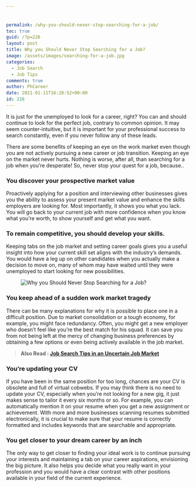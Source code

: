 ```yaml
---


permalink: /why-you-should-never-stop-searching-for-a-job/
toc: true
guid: /?p=226
layout: post
title: Why you Should Never Stop Searching for a Job?
image: /assets/images/searching-for-a-job.jpg
categories:
  - Job Search
  - Job Tips
comments: true
author: PhCareer
date: 2021-01-11T16:20:52+00:00
id: 226
---
```

It is just for the unemployed to look for a career, right? You can and should continue to look for the perfect job, contrary to common opinion. It may seem counter-intuitive, but it is important for your professional success to search constantly, even if you never follow any of these leads.

There are some benefits of keeping an eye on the work market even though you are not actively pursuing a new career or job transition. Keeping an eye on the market never hurts. Nothing is worse, after all, than searching for a job when you&#8217;re desperate! So, never stop your quest for a job, because..

### You discover your prospective market value

Proactively applying for a position and interviewing other businesses gives you the ability to assess your present market value and enhance the skills employers are looking for. Most importantly, it shows you what you lack. You will go back to your current job with more confidence when you know what you&#8217;re worth, to show yourself and get what you want.

### To remain competitive, you should develop your skills.

Keeping tabs on the job market and setting career goals gives you a useful insight into how your current skill set aligns with the industry&#8217;s demands. You would have a leg up on other candidates when you actually make a decision to move on, many of whom may have waited until they were unemployed to start looking for new possibilities.

<div class="wp-block-image">
  <figure class="aligncenter size-large"><img loading="lazy" width="650" height="494" src="/wp-content/uploads/2021/01/jobsearch-1.jpg" alt="Why you Should Never Stop Searching for a Job?" class="wp-image-227" srcset="/wp-content/uploads/2021/01/jobsearch-1.jpg 650w, /wp-content/uploads/2021/01/jobsearch-1-300x228.jpg 300w" sizes="(max-width: 650px) 100vw, 650px" /></figure>
</div>

### You keep ahead of a sudden work market tragedy

There can be many explanations for why it is possible to place one in a difficult position. Due to market consolidation or a tough economy, for example, you might face redundancy. Often, you might get a new employer who doesn&#8217;t feel like you&#8217;re the best match for his squad. It can save you from not being left at the mercy of changing business preferences by obtaining a few options or even being actively available in the job market.

<blockquote class="wp-block-quote">
  <p>
    <strong>Also Read : <a href="/job-search-tips-in-an-uncertain-job-market/">Job Search Tips in an Uncertain Job Market</a></strong>
  </p>
</blockquote>

### You&#8217;re updating your CV

If you have been in the same position for too long, chances are your CV is obsolete and full of virtual cobwebs. If you may think there is no need to update your CV, especially when you&#8217;re not looking for a new gig, it just makes sense to tailor it every six months or so. For example, you can automatically mention it on your resume when you get a new assignment or achievement. With more and more businesses scanning resumes submitted electronically, it is crucial to make sure that your resume is correctly formatted and includes keywords that are searchable and appropriate.

### You get closer to your dream career by an inch

The only way to get closer to finding your ideal work is to continue pursuing your interests and maintaining a tab on your career aspirations, envisioning the big picture. It also helps you decide what you really want in your profession and you would have a clear contrast with other positions available in your field of the current experience.
 